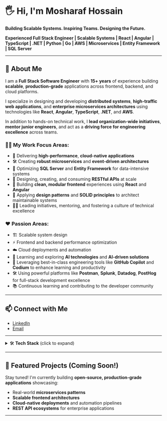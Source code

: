 # 🖐️ Hi, I'm Mosharaf Hossain
**Building Scalable Systems. Inspiring Teams. Designing the Future.**

**Experienced Full Stack Engineer | Scalable Systems | React | Angular | TypeScript | .NET | Python | Go | AWS | Microservices | Entity Framework | SQL Server**

---

## 🔹 About Me

I am a **Full Stack Software Engineer** with **15+ years** of experience building **scalable**, **production-grade** applications across frontend, backend, and cloud platforms.

I specialize in designing and developing **distributed systems**, **high-traffic web applications**, and **enterprise microservices architectures** using technologies like **React**, **Angular**, **TypeScript**, **.NET**, and **AWS**.

In addition to hands-on technical work, I **lead organization-wide initiatives**, **mentor junior engineers**, and act as a **driving force for engineering excellence** across teams.

### 👨‍💻 My Work Focus Areas:
- 🚀 Delivering **high-performance**, **cloud-native applications**
- 🛠️ Creating **robust microservices** and **event-driven architectures**
- 💾 Optimizing **SQL Server** and **Entity Framework** for data-intensive systems
- 🔗 Designing, creating, and consuming **RESTful APIs** at scale
- 🎨 Building **clean, modular frontend** experiences using **React** and **Angular**
- 🧩 Applying **design patterns** and **SOLID principles** to architect maintainable systems
- 🧑‍🏫 Leading initiatives, mentoring, and fostering a culture of technical excellence

### ❤️ Passion Areas:
- 🏗️ Scalable system design
- ⚡ Frontend and backend performance optimization
- ☁️ Cloud deployments and automation
- 🤖 Learning and exploring **AI technologies** and **AI-driven solutions**
- 🧠 Leveraging best-in-class engineering tools like **GitHub Copilot** and **Codium** to enhance learning and productivity
- 🛠️ Using powerful platforms like **Postman**, **Splunk**, **Datadog**, **PostHog** for full-stack development excellence
- 📚 Continuous learning and contributing to the developer community

---

## 📫 Connect with Me
- [LinkedIn](https://www.linkedin.com/in/mosharafhossain)
- [Email](mailto:mosharaf.hossain221@gmail.com)

---

<details>
  <summary>🛠️ <b>Tech Stack</b> (click to expand)</summary>
  
  **Frontend**  
  - React, Angular, TypeScript, JavaScript, HTML5, CSS3

  **Backend**  
  - .NET Core, ASP.NET Web API, Node.js, Python, Go, Entity Framework

  **Cloud & DevOps**  
  - AWS, Docker, GitHub Actions

  **Database**  
  - SQL Server, PostgreSQL, MongoDB, DynamoDB, Elasticsearch

  **Architecture & Patterns**  
  - Microservices, Event-Driven Systems, Scalable APIs, CQRS, Saga Pattern
  - Applying SOLID principles, Domain-Driven Design (DDD), Clean Architecture

  **Tools & Platforms**  
  - Postman (API development and testing)
  - Splunk & Datadog (Monitoring, Logging, Observability)
  - PostHog (Product analytics)
  - Visual Studio, VS Code, JetBrains Rider, IntelliJ IDEA (Development environments)
  - GitHub Copilot, Codium (AI-powered productivity boosters)

</details>

---

## 📂 Featured Projects (Coming Soon!)

Stay tuned! I'm currently building **open-source, production-grade applications** showcasing:
- Real-world **microservices patterns**
- **Scalable frontend architectures**
- **Cloud-native deployments** and automation pipelines
- **REST API ecosystems** for enterprise applications

---
